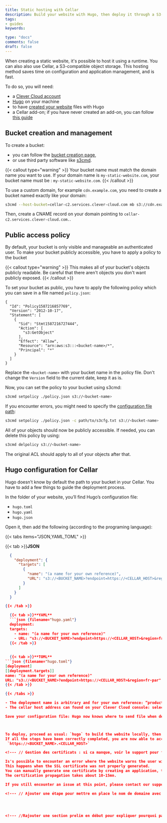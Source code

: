 ```yaml
---
title: Static hosting with Cellar
description: Build your website with Hugo, then deploy it through a S3-compatible object storage, Cellar. 
tags:
- guides
keywords:

type: "docs"
comments: false
draft: false
---
```

When creating a static website, it's possible to host it using a runtime.
You can also also use Cellar, a S3-compatible object storage. This hosting method saves time on configuration and application management, and is fast.

To do so, you will need:

- a [Clever Cloud account](https://developers.clever-cloud.com/doc/quickstart/)
- [Hugo](https://gohugo.io/) on your machine
- to have [created your website](https://gohugo.io/getting-started/quick-start/) files with Hugo
- a Cellar add-on; if you have never created an add-on, you can follow [this guide](https://developers.clever-cloud.com/doc/quickstart/#create-your-first-add-on)

## Bucket creation and management

To create a bucket:

- you can follow the [bucket creation page](https://developers.clever-cloud.com/doc/addons/cellar/#creating-a-bucket),
- or use third party software like [s3cmd](https://s3tools.org/s3cmd).

{{< callout type="warning" >}}
  Your bucket name must match the domain name you want to use. If your domain name is `my-static-website.com`, your bucket name must be : `my-static-website.com`.
{{< /callout >}}

To use a custom domain, for example `cdn.example.com`, you need to create a bucket named exactly like your domain:

```bash
s3cmd --host-bucket=cellar-c2.services.clever-cloud.com mb s3://cdn.example.com
```

Then, create a CNAME record on your domain pointing to `cellar-c2.services.clever-cloud.com.`.

## Public access policy

By default, your bucket is only visible and manageable an authenticated user.
To make your bucket publicly accessible, you have to apply a policy to the bucket

{{< callout type="warning" >}}
  This makes all of your bucket's objects publicly readable. Be careful that there aren't objects you don't want publicly exposed.
{{< /callout >}}

To set your bucket as public, you have to apply the following policy which you can save in a file named `policy.json`:

```json{filename="policy.json"}
{
  "Id": "Policy1587216857769",
  "Version": "2012-10-17",
  "Statement": [
    {
      "Sid": "Stmt1587216727444",
      "Action": [
        "s3:GetObject"
      ],
      "Effect": "Allow",
      "Resource": "arn:aws:s3:::<bucket-name>/*",
      "Principal": "*"
    }
  ]
}
```

Replace the `<bucket-name>` with your bucket name in the policy file. Don't change the `Version` field to the current date, keep it as is.

Now, you can set the policy to your bucket using s3cmd:

```bash
s3cmd setpolicy ./policy.json s3://<bucket-name>
```

If you encounter errors, you might need to specify the [configuration file path](#download-the-configuration-file):

```bash
s3cmd setpolicy ./policy.json -c path/to/s3cfg.txt s3://<bucket-name>
```

All of your objects should now be publicly accessible.
If needed, you can delete this policy by using:

```bash
s3cmd delpolicy s3://<bucket-name>
```

The original ACL should apply to all of your objects after that.

## Hugo configuration for Cellar

Hugo doesn’t know by default the path to your bucket in your Cellar. You have to add a few things to guide the deployment process.

In the folder of your website, you’ll find Hugo’s configuration file:

- `hugo.toml`
- `hugo.yaml`
- `hugo.json`

Open it, then add the following (according to the programing language):

{{< tabs items="JSON,YAML,TOML" >}}

  {{< tab >}}**JSON**

```json {filename="hugo.json"}
  {
    "deployment": {
      "targets": [
        {
          "name": "(a name for your own reference)",
          "URL": "s3://<BUCKET_NAME>?endpoint=https://<CELLAR_HOST>&region=fr-par"
        }
      ]
    }
  }

{{< /tab >}}

  {{< tab >}}**YAML**
  ```json {filename="hugo.yaml"}
  deployment:
  targets:
    - name: "(a name for your own reference)"
    - URL: "s3://<BUCKET_NAME>?endpoint=https://<CELLAR_HOST>&region=fr-par"
  {{< /tab >}}
  
  
  {{< tab >}}**TOML**
```json {filename="hugo.toml"}
[deployment]
[[deployment.targets]]
name: "(a name for your own reference)"
URL: "s3://<BUCKET_NAME>?endpoint=https://<CELLAR_HOST>&region=fr-par"
{{< /tab >}}

{{< /tabs >}}

- The deployment name is arbitrary and for your own reference: “production”, “test”, anything you’d like. 
- The cellar host address can found on your Clever Cloud console: select your Cellar and you’ll have the “Host” field. The address looks like: `cellar-c2.services.clever-cloud.com`

Save your configuration file: Hugo now knows where to send file when deploying.



To deploy, proceed as usual: `hugo` to build the website locally, then `hugo deploy` to push files through Cellar.
If all the steps have been correctly completed, you are now able to access your website with: 
 `https://<BUCKET_NAME>.<CELLAR_HOST>`

<!--- // Gestion des certificats : si ca manque, voir le support pour forcer la gen d'un certificat. Sinon le faire en mode workaround dans la console. --->

Is's possible to encounter an error where the website warns the user with a "not secure" message. 
This happens when the SSL certificate was not properly generated. 
You can manually generate one certificate by creating an application, then adding the domain name from the "domain" tab.
The certification propagation takes about 10-15mn. 

If you still encounter an issue at this point, please contact our support team. 

<!--- // Ajouter une étape pour mettre en place le nom de domaine avec le bucket. Reprendre une partie de la page Cellar sur la section "Custom Domains" --->




<!--- //Rajouter une section prelim en début pour expliquer pourquoi passer par Cellar plutôt que runtime >